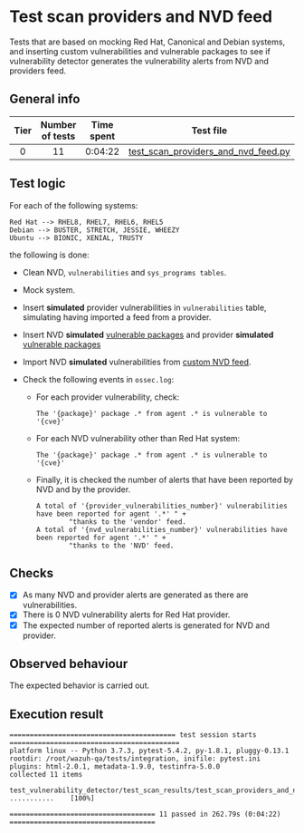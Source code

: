 # Test scan providers and NVD feed

Tests that are based on mocking Red Hat, Canonical and Debian systems, and inserting custom vulnerabilities and
vulnerable packages to see if vulnerability detector generates the vulnerability alerts from NVD and providers feed.

## General info

|Tier | Number of tests | Time spent| Test file |
|:--:|:--:|:--:|:--:|
| 0 | 11 | 0:04:22 | [test_scan_providers_and_nvd_feed.py](../../test_scan_results/test_scan_providers_and_nvd_feed.py)|

## Test logic

For each of the following systems:

```
Red Hat --> RHEL8, RHEL7, RHEL6, RHEL5
Debian --> BUSTER, STRETCH, JESSIE, WHEEZY
Ubuntu --> BIONIC, XENIAL, TRUSTY
```

the following is done:

- Clean NVD, `vulnerabilities` and `sys_programs tables`.
- Mock system.
- Insert **simulated** provider vulnerabilities in `vulnerabilities` table, simulating having imported a feed from a
  provider.
- Insert NVD **simulated** [vulnerable packages](../../test_scan_results/data/vulnerabilities.json) and provider
  **simulated** [vulnerable packages](../../test_scan_results/data/vulnerabilities.json)
- Import NVD **simulated** vulnerabilities from [custom NVD feed](../../test_scan_results/data/custom_nvd_feed.json).
- Check the following events in `ossec.log`:

  - For each provider vulnerability, check:

    ```
    The '{package}' package .* from agent .* is vulnerable to '{cve}'
    ```

  - For each NVD vulnerability other than Red Hat system:

    ```
    The '{package}' package .* from agent .* is vulnerable to '{cve}'
    ```

  - Finally, it is checked the number of alerts that have been reported by NVD and by the provider.

    ```
    A total of '{provider_vulnerabilities_number}' vulnerabilities have been reported for agent '.*' " +
            "thanks to the 'vendor' feed.
    A total of '{nvd_vulnerabilities_number}' vulnerabilities have been reported for agent '.*' " +
            "thanks to the 'NVD' feed.
    ```

## Checks

- [x] As many NVD and provider alerts are generated as there are vulnerabilities.
- [x] There is 0 NVD vulnerability alerts for Red Hat provider.
- [x] The expected number of reported alerts is generated for NVD and provider.

## Observed behaviour

The expected behavior is carried out.

## Execution result

```
========================================= test session starts ==========================================
platform linux -- Python 3.7.3, pytest-5.4.2, py-1.8.1, pluggy-0.13.1
rootdir: /root/wazuh-qa/tests/integration, inifile: pytest.ini
plugins: html-2.0.1, metadata-1.9.0, testinfra-5.0.0
collected 11 items

test_vulnerability_detector/test_scan_results/test_scan_providers_and_nvd_feed.py ...........    [100%]

==================================== 11 passed in 262.79s (0:04:22) ====================================
```
